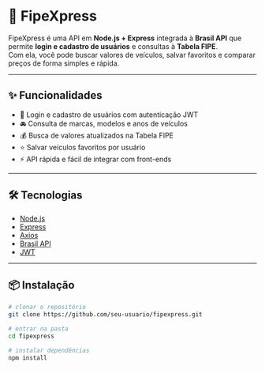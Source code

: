# 🚗 FipeXpress

FipeXpress é uma API em **Node.js + Express** integrada à **Brasil API** que permite **login e cadastro de usuários** e consultas à **Tabela FIPE**.  
Com ela, você pode buscar valores de veículos, salvar favoritos e comparar preços de forma simples e rápida.

---

## ✨ Funcionalidades
- 🔐 Login e cadastro de usuários com autenticação JWT  
- 🚘 Consulta de marcas, modelos e anos de veículos  
- 💰 Busca de valores atualizados na Tabela FIPE  
- ⭐ Salvar veículos favoritos por usuário  
- ⚡ API rápida e fácil de integrar com front-ends  

---

## 🛠 Tecnologias
- [Node.js](https://nodejs.org/)  
- [Express](https://expressjs.com/)  
- [Axios](https://axios-http.com/)  
- [Brasil API](https://brasilapi.com.br/)  
- [JWT](https://jwt.io/)  

---

## 📦 Instalação
```bash
# clonar o repositório
git clone https://github.com/seu-usuario/fipexpress.git

# entrar na pasta
cd fipexpress

# instalar dependências
npm install
